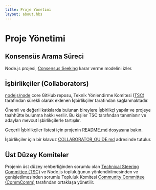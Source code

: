 ```yaml
---
title: Proje Yönetimi
layout: about.hbs
---
```

# Proje Yönetimi

## Konsensüs Arama Süreci

Node.js projesi, [Consensus Seeking][] karar verme modelini izler.

## İşbirlikçiler (Collaborators)

[nodejs/node][] core GitHub reposu, Teknik Yönlendirme Komitesi ([TSC][]) tarafından sürekli olarak eklenen İşbirlikçiler tarafından sağlanmaktadır.

Önemli ve değerli katkılarda bulunan bireylere İşbirlikçi yapılır ve projeye taahhütte bulunma hakkı verilir. Bu kişiler TSC tarafından tanımlanır ve adayları mevcut İşbirlikçilerle tartışılır. 

Geçerli İşbirlikçiler listesi için projenin [README.md][] dosyasına bakın.

İşbirlikçiler için bir kılavuz [COLLABORATOR_GUIDE.md][] adresinde tutulur.

## Üst Düzey Komiteler

Projenin üst düzey rehberliğinden sorumlu olan [Technical Steering Committee (TSC)][] ve Node.js topluluğunun yönlendirilmesinden ve genişletilmesinden sorumlu Topluluk Komitesi [Community Committee (CommComm)][] tarafından ortaklaşa yönetilir.

[COLLABORATOR_GUIDE.md]: https://github.com/nodejs/node/blob/master/COLLABORATOR_GUIDE.md
[Community Committee (CommComm)]: https://github.com/nodejs/community-committee/blob/master/Community-Committee-Charter.md
[Consensus Seeking]: http://en.wikipedia.org/wiki/Consensus-seeking_decision-making
[README.md]: https://github.com/nodejs/node/blob/master/README.md#current-project-team-members
[Technical Steering Committee (TSC)]: https://github.com/nodejs/TSC/blob/master/TSC-Charter.md
[TSC]: https://github.com/nodejs/TSC
[nodejs/node]: https://github.com/nodejs/node
